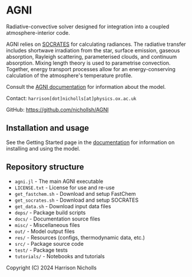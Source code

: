 # AGNI
Radiative-convective solver designed for integration into a coupled atmosphere-interior code.

AGNI relies on [SOCRATES](https://github.com/nichollsh/SOCRATES) for calculating radiances. The radiative transfer includes shortwave irradiation from the star, surface emission, gaseous absorption, Rayleigh scattering, parameterised clouds, and continuum absorption. Mixing length theory is used to parametrise convection. Together, energy transport processes allow for an energy-conserving calculation of the atmosphere's temperature profile.

Consult the [AGNI documentation](https://nichollsh.github.io/AGNI/) for information about the model.

Contact: `harrison[dot]nicholls[at]physics.ox.ac.uk`

GitHub: https://github.com/nichollsh/AGNI


## Installation and usage
See the Getting Started page in the [documentation](https://nichollsh.github.io/AGNI/) for information on installing and using the model.

## Repository structure
* `agni.jl`         - The main AGNI executable
* `LICENSE.txt`     - License for use and re-use
* `get_fastchem.sh` - Download and setup FastChem
* `get_socrates.sh` - Download and setup SOCRATES
* `get_data.sh`     - Download input data files
* `deps/`           - Package build scripts
* `docs/`           - Documentation source files
* `misc/`           - Miscellaneous files
* `out/`            - Model output files
* `res/`            - Resources (configs, thermodynamic data, etc.)
* `src/`            - Package source code
* `test/`           - Package tests
* `tutorials/`      - Notebooks and tutorials

Copyright (C) 2024 Harrison Nicholls
